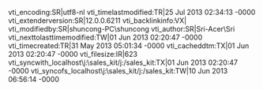 vti_encoding:SR|utf8-nl
vti_timelastmodified:TR|25 Jul 2013 02:34:13 -0000
vti_extenderversion:SR|12.0.0.6211
vti_backlinkinfo:VX|
vti_modifiedby:SR|shuncong-PC\\shuncong
vti_author:SR|Sri-Acer\\Sri
vti_nexttolasttimemodified:TW|01 Jun 2013 02:20:47 -0000
vti_timecreated:TR|31 May 2013 05:01:34 -0000
vti_cacheddtm:TX|01 Jun 2013 02:20:47 -0000
vti_filesize:IR|623
vti_syncwith_localhost\\j\:\\sales_kit/j\:/sales_kit:TX|01 Jun 2013 02:20:47 -0000
vti_syncofs_localhost\\j\:\\sales_kit/j\:/sales_kit:TW|10 Jun 2013 06:56:14 -0000
